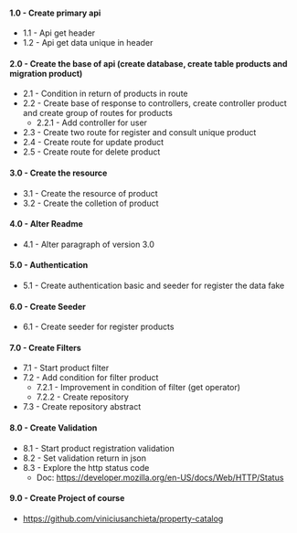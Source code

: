 #### 1.0 - Create primary api
- 1.1 - Api get header
- 1.2 - Api get data unique in header

#### 2.0 - Create the base of api (create database, create table products and migration product)
- 2.1 - Condition in return of products in route
- 2.2 - Create base of response to controllers, create controller product and create group of routes for products
    - 2.2.1 - Add controller for user
- 2.3 - Create two route for register and consult unique product
- 2.4 - Create route for update product
- 2.5 - Create route for delete product

#### 3.0 - Create the resource
- 3.1 - Create the resource of product
- 3.2 - Create the colletion of product

#### 4.0 - Alter Readme
- 4.1 - Alter paragraph of version 3.0

#### 5.0 - Authentication
- 5.1 - Create authentication basic and seeder for register the data fake

#### 6.0 - Create Seeder
- 6.1 - Create seeder for register products

#### 7.0 - Create Filters
- 7.1 - Start product filter
- 7.2 - Add condition for filter product
    - 7.2.1 - Improvement in condition of filter (get operator)
    - 7.2.2 - Create repository
- 7.3 - Create repository abstract

#### 8.0 - Create Validation
- 8.1 - Start product registration validation
- 8.2 - Set validation return in json
- 8.3 - Explore the http status code
    - Doc: https://developer.mozilla.org/en-US/docs/Web/HTTP/Status

#### 9.0 - Create Project of course
- https://github.com/viniciusanchieta/property-catalog
